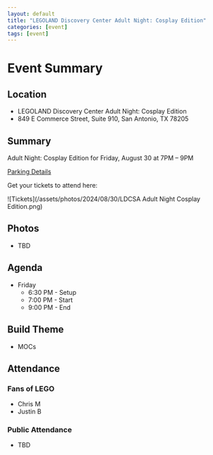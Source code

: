 ```yaml
---
layout: default
title: "LEGOLAND Discovery Center Adult Night: Cosplay Edition"
categories: [event]
tags: [event]
---
```


# Event Summary

## Location

- LEGOLAND Discovery Center Adult Night: Cosplay Edition
- 849 E Commerce Street, Suite 910, San Antonio, TX 78205

## Summary

Adult Night: Cosplay Edition for Friday, August 30 at 7PM – 9PM

[Parking Details](https://www.thesanantonioriverwalk.com/plan-your-trip/parking/)

Get your tickets to attend here:

![Tickets](/assets/photos/2024/08/30/LDCSA Adult Night Cosplay Edition.png)

## Photos

- TBD

## Agenda

- Friday
  - 6:30 PM - Setup
  - 7:00 PM - Start
  - 9:00 PM - End


## Build Theme

- MOCs

## Attendance

### Fans of LEGO

- Chris M
- Justin B

### Public Attendance

- TBD
